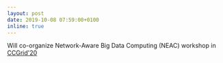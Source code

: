 ```yaml
---
layout: post
date: 2019-10-08 07:59:00+0100
inline: true
---
```


Will co-organize Network-Aware Big Data Computing (NEAC) workshop in [CCGrid'20](http://www.cloudbus.org/ccgrid2020/)